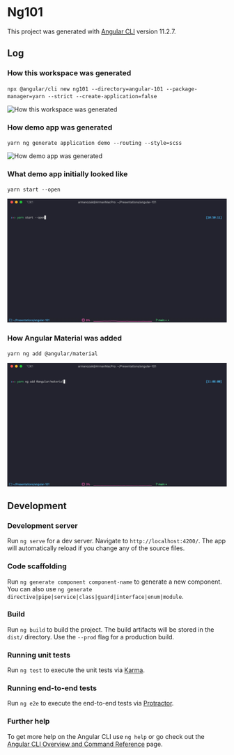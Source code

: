 # Ng101

This project was generated with [Angular CLI](https://github.com/angular/angular-cli) version 11.2.7.

## Log

### How this workspace was generated

`npx @angular/cli new ng101 --directory=angular-101 --package-manager=yarn --strict --create-application=false`

![How this workspace was generated](images/how-this-workspace-was-generated.gif)

### How demo app was generated

`yarn ng generate application demo --routing --style=scss`

![How demo app was generated](images/how-demo-app-was-generated.gif)

### What demo app initially looked like

`yarn start --open`

![What demo app initially looked like](images/what-demo-app-initially-looked-like.gif)

### How Angular Material was added

`yarn ng add @angular/material`

![How Angular Material was added](images/how-angular-material-was-added.gif)

## Development

### Development server

Run `ng serve` for a dev server. Navigate to `http://localhost:4200/`. The app will automatically reload if you change any of the source files.

### Code scaffolding

Run `ng generate component component-name` to generate a new component. You can also use `ng generate directive|pipe|service|class|guard|interface|enum|module`.

### Build

Run `ng build` to build the project. The build artifacts will be stored in the `dist/` directory. Use the `--prod` flag for a production build.

### Running unit tests

Run `ng test` to execute the unit tests via [Karma](https://karma-runner.github.io).

### Running end-to-end tests

Run `ng e2e` to execute the end-to-end tests via [Protractor](http://www.protractortest.org/).

### Further help

To get more help on the Angular CLI use `ng help` or go check out the [Angular CLI Overview and Command Reference](https://angular.io/cli) page.
